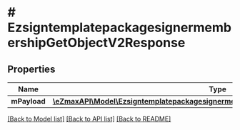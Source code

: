 # # EzsigntemplatepackagesignermembershipGetObjectV2Response

## Properties

Name | Type | Description | Notes
------------ | ------------- | ------------- | -------------
**mPayload** | [**\eZmaxAPI\Model\EzsigntemplatepackagesignermembershipGetObjectV2ResponseMPayload**](EzsigntemplatepackagesignermembershipGetObjectV2ResponseMPayload.md) |  |

[[Back to Model list]](../../README.md#models) [[Back to API list]](../../README.md#endpoints) [[Back to README]](../../README.md)
